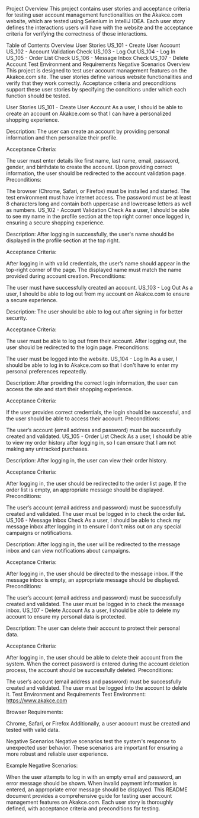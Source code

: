 Project Overview
This project contains user stories and acceptance criteria for testing user account management functionalities on the Akakce.com website, which are tested using Selenium in IntelliJ IDEA. Each user story defines the interactions users will have with the website and the acceptance criteria for verifying the correctness of those interactions.

Table of Contents
Overview
User Stories
US_101 - Create User Account
US_102 - Account Validation Check
US_103 - Log Out
US_104 - Log In
US_105 - Order List Check
US_106 - Message Inbox Check
US_107 - Delete Account
Test Environment and Requirements
Negative Scenarios
Overview
This project is designed to test user account management features on the Akakce.com site. The user stories define various website functionalities and verify that they work correctly. Acceptance criteria and preconditions support these user stories by specifying the conditions under which each function should be tested.

User Stories
US_101 - Create User Account
As a user, I should be able to create an account on Akakce.com so that I can have a personalized shopping experience.

Description: The user can create an account by providing personal information and then personalize their profile.

Acceptance Criteria:

The user must enter details like first name, last name, email, password, gender, and birthdate to create the account.
Upon providing correct information, the user should be redirected to the account validation page.
Preconditions:

The browser (Chrome, Safari, or Firefox) must be installed and started.
The test environment must have internet access.
The password must be at least 8 characters long and contain both uppercase and lowercase letters as well as numbers.
US_102 - Account Validation Check
As a user, I should be able to see my name in the profile section at the top right corner once logged in, ensuring a secure shopping experience.

Description: After logging in successfully, the user's name should be displayed in the profile section at the top right.

Acceptance Criteria:

After logging in with valid credentials, the user’s name should appear in the top-right corner of the page.
The displayed name must match the name provided during account creation.
Preconditions:

The user must have successfully created an account.
US_103 - Log Out
As a user, I should be able to log out from my account on Akakce.com to ensure a secure experience.

Description: The user should be able to log out after signing in for better security.

Acceptance Criteria:

The user must be able to log out from their account.
After logging out, the user should be redirected to the login page.
Preconditions:

The user must be logged into the website.
US_104 - Log In
As a user, I should be able to log in to Akakce.com so that I don't have to enter my personal preferences repeatedly.

Description: After providing the correct login information, the user can access the site and start their shopping experience.

Acceptance Criteria:

If the user provides correct credentials, the login should be successful, and the user should be able to access their account.
Preconditions:

The user’s account (email address and password) must be successfully created and validated.
US_105 - Order List Check
As a user, I should be able to view my order history after logging in, so I can ensure that I am not making any untracked purchases.

Description: After logging in, the user can view their order history.

Acceptance Criteria:

After logging in, the user should be redirected to the order list page.
If the order list is empty, an appropriate message should be displayed.
Preconditions:

The user’s account (email address and password) must be successfully created and validated.
The user must be logged in to check the order list.
US_106 - Message Inbox Check
As a user, I should be able to check my message inbox after logging in to ensure I don't miss out on any special campaigns or notifications.

Description: After logging in, the user will be redirected to the message inbox and can view notifications about campaigns.

Acceptance Criteria:

After logging in, the user should be directed to the message inbox.
If the message inbox is empty, an appropriate message should be displayed.
Preconditions:

The user’s account (email address and password) must be successfully created and validated.
The user must be logged in to check the message inbox.
US_107 - Delete Account
As a user, I should be able to delete my account to ensure my personal data is protected.

Description: The user can delete their account to protect their personal data.

Acceptance Criteria:

After logging in, the user should be able to delete their account from the system.
When the correct password is entered during the account deletion process, the account should be successfully deleted.
Preconditions:

The user’s account (email address and password) must be successfully created and validated.
The user must be logged into the account to delete it.
Test Environment and Requirements
Test Environment: https://www.akakce.com

Browser Requirements:

Chrome, Safari, or Firefox
Additionally, a user account must be created and tested with valid data.

Negative Scenarios
Negative scenarios test the system's response to unexpected user behavior. These scenarios are important for ensuring a more robust and reliable user experience.

Example Negative Scenarios:

When the user attempts to log in with an empty email and password, an error message should be shown.
When invalid payment information is entered, an appropriate error message should be displayed.
This README document provides a comprehensive guide for testing user account management features on Akakce.com. Each user story is thoroughly defined, with acceptance criteria and preconditions for testing.
